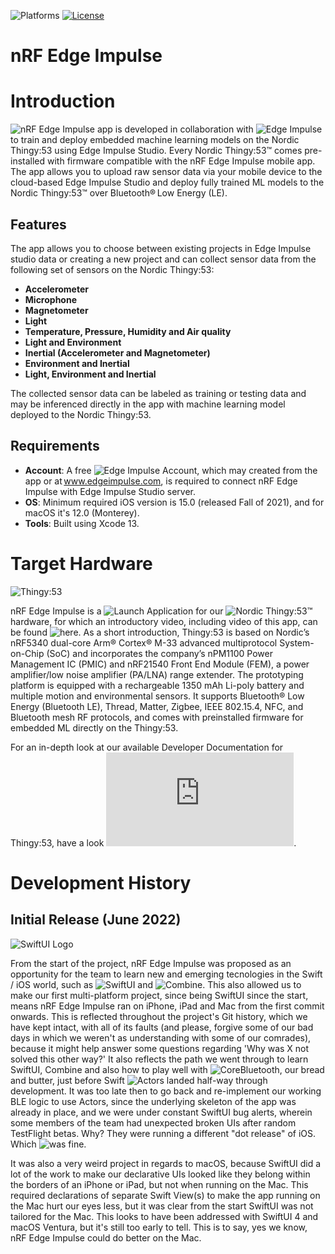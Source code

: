 ![Platforms](https://img.shields.io/badge/platforms-iOS%20|%20macOS-333333.svg)
[![License](https://img.shields.io/github/license/NordicSemiconductor/IOS-nRF-Edge-Impulse)](https://github.com/NordicSemiconductor/IOS-nRF-Edge-Impulse/blob/master/LICENSE)

# nRF Edge Impulse

# Introduction

![nRF Edge Impulse](https://apps.apple.com/us/app/nrf-edge-impulse/id1557234087) app is developed in collaboration with ![Edge Impulse](https://www.edgeimpulse.com/) to train and deploy embedded machine learning models on the Nordic Thingy:53 using Edge Impulse Studio. Every Nordic Thingy:53™ comes pre-installed with firmware compatible with the nRF Edge Impulse mobile app. The app allows you to upload raw sensor data via your mobile device to the cloud-based Edge Impulse Studio and deploy fully trained ML models to the Nordic Thingy:53™ over Bluetooth® Low Energy (LE). 

## Features

The app allows you to choose between existing projects in Edge Impulse studio data or creating a new project and can collect sensor data from the following set of sensors on the Nordic Thingy:53:

* **Accelerometer**
* **Microphone**
* **Magnetometer**
* **Light**
* **Temperature, Pressure, Humidity and Air quality**
* **Light and Environment**
* **Inertial (Accelerometer and Magnetometer)**
* **Environment and Inertial**
* **Light, Environment and Inertial**

The collected sensor data can be labeled as training or testing data and may be inferenced directly in the app with machine learning model deployed to the Nordic Thingy:53.

## Requirements

* **Account**: A free ![Edge Impulse](https://studio.edgeimpulse.com/signup) Account, which may created from the app or at www.edgeimpulse.com, is required to connect nRF Edge Impulse with Edge Impulse Studio server.
* **OS**: Minimum required iOS version is 15.0 (released Fall of 2021), and for macOS it's 12.0 (Monterey).
* **Tools**: Built using Xcode 13.

# Target Hardware

![Thingy:53](https://www.nordicsemi.com/-/media/Images/Products/Prototyping-platforms/Thingy-53/OG-image-Nordic-Thingy53.jpg)

nRF Edge Impulse is a ![Launch Application](https://www.nordicsemi.com/News/2022/06/Nordic-Thingy53) for our ![Nordic Thingy:53™](https://www.nordicsemi.com/Products/Development-hardware/Nordic-Thingy-53) hardware, for which an introductory video, including video of this app, can be found ![here](https://www.youtube.com/watch?v=PQhlOITwQTo). As a short introduction, Thingy:53 is based on Nordic’s nRF5340 dual-core Arm® Cortex® M-33 advanced multiprotocol System-on-Chip (SoC) and incorporates the company’s nPM1100 Power Management IC (PMIC) and nRF21540 Front End Module (FEM), a power amplifier/low noise amplifier (PA/LNA) range extender. The prototyping platform is equipped with a rechargeable 1350 mAh Li-poly battery and multiple motion and environmental sensors. It supports Bluetooth® Low Energy (Bluetooth LE), Thread, Matter, Zigbee, IEEE 802.15.4, NFC, and Bluetooth mesh RF protocols, and comes with preinstalled firmware for embedded ML directly on the Thingy:53.

For an in-depth look at our available Developer Documentation for Thingy:53, have a look ![here](https://developer.nordicsemi.com/nRF_Connect_SDK/doc/latest/nrf/ug_thingy53.html).

# Development History

## Initial Release (June 2022)

![SwiftUI Logo](https://developer.apple.com/news/images/og/swiftui-og.png)

From the start of the project, nRF Edge Impulse was proposed as an opportunity for the team to learn new and emerging tecnologies in the Swift / iOS world, such as ![SwiftUI](https://developer.apple.com/xcode/swiftui/) and ![Combine](https://developer.apple.com/documentation/combine). This also allowed us to make our first multi-platform project, since being SwiftUI since the start, means nRF Edge Impulse ran on iPhone, iPad and Mac from the first commit onwards. This is reflected throughout the project's Git history, which we have kept intact, with all of its faults (and please, forgive some of our bad days in which we weren't as understanding with some of our comrades), because it might help answer some questions regarding 'Why was X not solved this other way?' It also reflects the path we went through to learn SwiftUI, Combine and also how to play well with ![CoreBluetooth](https://developer.apple.com/documentation/corebluetooth), our bread and butter, just before Swift ![Actors](https://developer.apple.com/documentation/swift/actor) landed half-way through development. It was too late then to go back and re-implement our working BLE logic to use Actors, since the underlying skeleton of the app was already in place, and we were under constant SwiftUI bug alerts, wherein some members of the team had unexpected broken UIs after random TestFlight betas. Why? They were running a different "dot release" of iOS. Which ![was fine](https://imgflip.com/memegenerator/This-Is-Fine).

It was also a very weird project in regards to macOS, because SwiftUI did a lot of the work to make our declarative UIs looked like they belong within the borders of an iPhone or iPad, but not when running on the Mac. This required declarations of separate Swift View(s) to make the app running on the Mac hurt our eyes less, but it was clear from the start SwiftUI was not tailored for the Mac. This looks to have been addressed with SwiftUI 4 and macOS Ventura, but it's still too early to tell. This is to say, yes we know, nRF Edge Impulse could do better on the Mac. 
